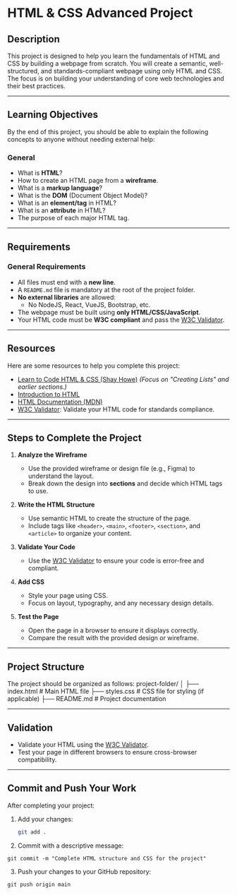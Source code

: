 # **HTML & CSS Advanced Project**

## **Description**
This project is designed to help you learn the fundamentals of HTML and CSS by building a webpage from scratch. You will create a semantic, well-structured, and standards-compliant webpage using only HTML and CSS. The focus is on building your understanding of core web technologies and their best practices.

---

## **Learning Objectives**
By the end of this project, you should be able to explain the following concepts to anyone without needing external help:

### **General**
- What is **HTML**?
- How to create an HTML page from a **wireframe**.
- What is a **markup language**?
- What is the **DOM** (Document Object Model)?
- What is an **element/tag** in HTML?
- What is an **attribute** in HTML?
- The purpose of each major HTML tag.

---

## **Requirements**
### **General Requirements**
- All files must end with a **new line**.
- A `README.md` file is mandatory at the root of the project folder.
- **No external libraries** are allowed:
  - No NodeJS, React, VueJS, Bootstrap, etc.
- The webpage must be built using **only HTML/CSS/JavaScript**.
- Your HTML code must be **W3C compliant** and pass the [W3C Validator](https://validator.w3.org/).

---

## **Resources**
Here are some resources to help you complete this project:

- [Learn to Code HTML & CSS (Shay Howe)](https://learn.shayhowe.com/html-css/)
  *(Focus on "Creating Lists" and earlier sections.)*
- [Introduction to HTML](https://developer.mozilla.org/en-US/docs/Web/HTML)
- [HTML Documentation (MDN)](https://developer.mozilla.org/en-US/docs/Web/HTML)
- [W3C Validator](https://validator.w3.org/): Validate your HTML code for standards compliance.

---

## **Steps to Complete the Project**
1. **Analyze the Wireframe**
   - Use the provided wireframe or design file (e.g., Figma) to understand the layout.
   - Break down the design into **sections** and decide which HTML tags to use.

2. **Write the HTML Structure**
   - Use semantic HTML to create the structure of the page.
   - Include tags like `<header>`, `<main>`, `<footer>`, `<section>`, and `<article>` to organize your content.

3. **Validate Your Code**
   - Use the [W3C Validator](https://validator.w3.org/) to ensure your code is error-free and compliant.

4. **Add CSS**
   - Style your page using CSS.
   - Focus on layout, typography, and any necessary design details.

5. **Test the Page**
   - Open the page in a browser to ensure it displays correctly.
   - Compare the result with the provided design or wireframe.

---

## **Project Structure**
The project should be organized as follows:
project-folder/ │ ├── index.html # Main HTML file ├── styles.css # CSS file for styling (if applicable) ├── README.md # Project documentation

---

## **Validation**
- Validate your HTML using the [W3C Validator](https://validator.w3.org/).
- Test your page in different browsers to ensure cross-browser compatibility.

---

## **Commit and Push Your Work**
After completing your project:
1. Add your changes:
   ```bash
   git add .
2. Commit with a descriptive message:
```
git commit -m "Complete HTML structure and CSS for the project"
```
3. Push your changes to your GitHub repository:
```
git push origin main
```
